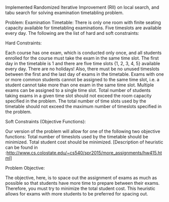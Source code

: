 Implemented Randomized Iterative Improvement (RII) on local search,
and tabu search for solving examination timetabling problem.

Problem: Examination Timetable:
There is only one room with finite seating capacity available for timetabling examinations.
Five timeslots are available every day. 
The following are the list of hard and soft constraints:

Hard Constraints:

Each course has one exam, which is conducted only once, and all students enrolled for the course must take the exam in the same time slot.
The first day in the timetable is 1 and there are five time slots {1, 2, 3, 4, 5} available every day.
There are no holidays! Also, there must be no unused timeslots between the first and the last day of exams in the timetable.
Exams with one or more common students cannot be assigned to the same time slot, 
i.e. a student cannot take more than one exam in the same time slot.
Multiple exams can be assigned to a single time slot.
Total number of students taking exams in a given time slot should not exceed the room capacity specified in the problem.
The total number of time slots used by the timetable should not exceed the maximum number of timeslots specified in the problem.

Soft Constraints (Objective Functions):

Our version of the problem will allow for one of the following two objective functions:
Total number of timeslots used by the timetable should be minimized.
Total student cost should be minimized. 
[Description of heuristic can be found in :http://www.cs.colostate.edu/~cs540/spr2015/more_assignments/hw415.html]

Problem Objective:

The objective, here, is to space out the assignment of exams as much as possible so that students have more time to prepare 
between their exams. Therefore, you must try to minimize the total student cost. 
This heuristic allows for exams with more students to be preferred for spacing out.
